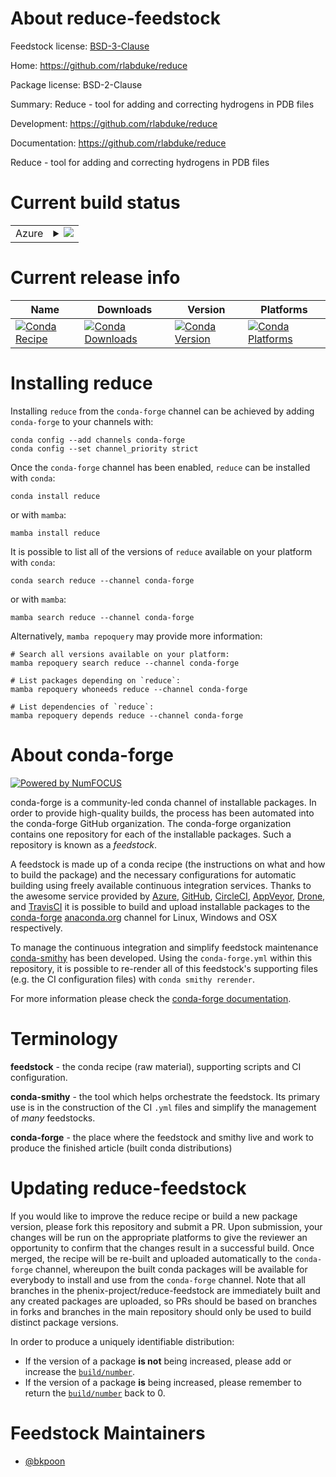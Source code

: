 About reduce-feedstock
======================

Feedstock license: [BSD-3-Clause](https://github.com/phenix-project/reduce-feedstock/blob/main/LICENSE.txt)

Home: https://github.com/rlabduke/reduce

Package license: BSD-2-Clause

Summary: Reduce - tool for adding and correcting hydrogens in PDB files

Development: https://github.com/rlabduke/reduce

Documentation: https://github.com/rlabduke/reduce

Reduce - tool for adding and correcting hydrogens in PDB files


Current build status
====================


<table>
    
  <tr>
    <td>Azure</td>
    <td>
      <details>
        <summary>
          <a href="https://dev.azure.com/cctbx-release/feedstock-builds/_build/latest?definitionId=&branchName=main">
            <img src="https://dev.azure.com/cctbx-release/feedstock-builds/_apis/build/status/reduce-feedstock?branchName=main">
          </a>
        </summary>
        <table>
          <thead><tr><th>Variant</th><th>Status</th></tr></thead>
          <tbody><tr>
              <td>linux_64</td>
              <td>
                <a href="https://dev.azure.com/cctbx-release/feedstock-builds/_build/latest?definitionId=&branchName=main">
                  <img src="https://dev.azure.com/cctbx-release/feedstock-builds/_apis/build/status/reduce-feedstock?branchName=main&jobName=linux&configuration=linux%20linux_64_" alt="variant">
                </a>
              </td>
            </tr><tr>
              <td>osx_64</td>
              <td>
                <a href="https://dev.azure.com/cctbx-release/feedstock-builds/_build/latest?definitionId=&branchName=main">
                  <img src="https://dev.azure.com/cctbx-release/feedstock-builds/_apis/build/status/reduce-feedstock?branchName=main&jobName=osx&configuration=osx%20osx_64_" alt="variant">
                </a>
              </td>
            </tr><tr>
              <td>osx_arm64</td>
              <td>
                <a href="https://dev.azure.com/cctbx-release/feedstock-builds/_build/latest?definitionId=&branchName=main">
                  <img src="https://dev.azure.com/cctbx-release/feedstock-builds/_apis/build/status/reduce-feedstock?branchName=main&jobName=osx&configuration=osx%20osx_arm64_" alt="variant">
                </a>
              </td>
            </tr><tr>
              <td>win_64</td>
              <td>
                <a href="https://dev.azure.com/cctbx-release/feedstock-builds/_build/latest?definitionId=&branchName=main">
                  <img src="https://dev.azure.com/cctbx-release/feedstock-builds/_apis/build/status/reduce-feedstock?branchName=main&jobName=win&configuration=win%20win_64_" alt="variant">
                </a>
              </td>
            </tr>
          </tbody>
        </table>
      </details>
    </td>
  </tr>
</table>

Current release info
====================

| Name | Downloads | Version | Platforms |
| --- | --- | --- | --- |
| [![Conda Recipe](https://img.shields.io/badge/recipe-reduce-green.svg)](https://anaconda.org/conda-forge/reduce) | [![Conda Downloads](https://img.shields.io/conda/dn/conda-forge/reduce.svg)](https://anaconda.org/conda-forge/reduce) | [![Conda Version](https://img.shields.io/conda/vn/conda-forge/reduce.svg)](https://anaconda.org/conda-forge/reduce) | [![Conda Platforms](https://img.shields.io/conda/pn/conda-forge/reduce.svg)](https://anaconda.org/conda-forge/reduce) |

Installing reduce
=================

Installing `reduce` from the `conda-forge` channel can be achieved by adding `conda-forge` to your channels with:

```
conda config --add channels conda-forge
conda config --set channel_priority strict
```

Once the `conda-forge` channel has been enabled, `reduce` can be installed with `conda`:

```
conda install reduce
```

or with `mamba`:

```
mamba install reduce
```

It is possible to list all of the versions of `reduce` available on your platform with `conda`:

```
conda search reduce --channel conda-forge
```

or with `mamba`:

```
mamba search reduce --channel conda-forge
```

Alternatively, `mamba repoquery` may provide more information:

```
# Search all versions available on your platform:
mamba repoquery search reduce --channel conda-forge

# List packages depending on `reduce`:
mamba repoquery whoneeds reduce --channel conda-forge

# List dependencies of `reduce`:
mamba repoquery depends reduce --channel conda-forge
```


About conda-forge
=================

[![Powered by
NumFOCUS](https://img.shields.io/badge/powered%20by-NumFOCUS-orange.svg?style=flat&colorA=E1523D&colorB=007D8A)](https://numfocus.org)

conda-forge is a community-led conda channel of installable packages.
In order to provide high-quality builds, the process has been automated into the
conda-forge GitHub organization. The conda-forge organization contains one repository
for each of the installable packages. Such a repository is known as a *feedstock*.

A feedstock is made up of a conda recipe (the instructions on what and how to build
the package) and the necessary configurations for automatic building using freely
available continuous integration services. Thanks to the awesome service provided by
[Azure](https://azure.microsoft.com/en-us/services/devops/), [GitHub](https://github.com/),
[CircleCI](https://circleci.com/), [AppVeyor](https://www.appveyor.com/),
[Drone](https://cloud.drone.io/welcome), and [TravisCI](https://travis-ci.com/)
it is possible to build and upload installable packages to the
[conda-forge](https://anaconda.org/conda-forge) [anaconda.org](https://anaconda.org/)
channel for Linux, Windows and OSX respectively.

To manage the continuous integration and simplify feedstock maintenance
[conda-smithy](https://github.com/conda-forge/conda-smithy) has been developed.
Using the ``conda-forge.yml`` within this repository, it is possible to re-render all of
this feedstock's supporting files (e.g. the CI configuration files) with ``conda smithy rerender``.

For more information please check the [conda-forge documentation](https://conda-forge.org/docs/).

Terminology
===========

**feedstock** - the conda recipe (raw material), supporting scripts and CI configuration.

**conda-smithy** - the tool which helps orchestrate the feedstock.
                   Its primary use is in the construction of the CI ``.yml`` files
                   and simplify the management of *many* feedstocks.

**conda-forge** - the place where the feedstock and smithy live and work to
                  produce the finished article (built conda distributions)


Updating reduce-feedstock
=========================

If you would like to improve the reduce recipe or build a new
package version, please fork this repository and submit a PR. Upon submission,
your changes will be run on the appropriate platforms to give the reviewer an
opportunity to confirm that the changes result in a successful build. Once
merged, the recipe will be re-built and uploaded automatically to the
`conda-forge` channel, whereupon the built conda packages will be available for
everybody to install and use from the `conda-forge` channel.
Note that all branches in the phenix-project/reduce-feedstock are
immediately built and any created packages are uploaded, so PRs should be based
on branches in forks and branches in the main repository should only be used to
build distinct package versions.

In order to produce a uniquely identifiable distribution:
 * If the version of a package **is not** being increased, please add or increase
   the [``build/number``](https://docs.conda.io/projects/conda-build/en/latest/resources/define-metadata.html#build-number-and-string).
 * If the version of a package **is** being increased, please remember to return
   the [``build/number``](https://docs.conda.io/projects/conda-build/en/latest/resources/define-metadata.html#build-number-and-string)
   back to 0.

Feedstock Maintainers
=====================

* [@bkpoon](https://github.com/bkpoon/)

